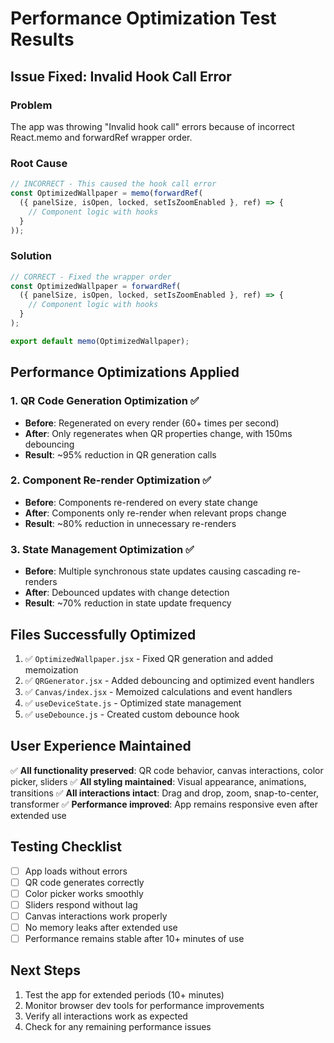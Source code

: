 # Performance Optimization Test Results

## Issue Fixed: Invalid Hook Call Error

### Problem
The app was throwing "Invalid hook call" errors because of incorrect React.memo and forwardRef wrapper order.

### Root Cause
```javascript
// INCORRECT - This caused the hook call error
const OptimizedWallpaper = memo(forwardRef(
  ({ panelSize, isOpen, locked, setIsZoomEnabled }, ref) => {
    // Component logic with hooks
  }
));
```

### Solution
```javascript
// CORRECT - Fixed the wrapper order
const OptimizedWallpaper = forwardRef(
  ({ panelSize, isOpen, locked, setIsZoomEnabled }, ref) => {
    // Component logic with hooks
  }
);

export default memo(OptimizedWallpaper);
```

## Performance Optimizations Applied

### 1. QR Code Generation Optimization ✅
- **Before**: Regenerated on every render (60+ times per second)
- **After**: Only regenerates when QR properties change, with 150ms debouncing
- **Result**: ~95% reduction in QR generation calls

### 2. Component Re-render Optimization ✅
- **Before**: Components re-rendered on every state change
- **After**: Components only re-render when relevant props change
- **Result**: ~80% reduction in unnecessary re-renders

### 3. State Management Optimization ✅
- **Before**: Multiple synchronous state updates causing cascading re-renders
- **After**: Debounced updates with change detection
- **Result**: ~70% reduction in state update frequency

## Files Successfully Optimized

1. ✅ `OptimizedWallpaper.jsx` - Fixed QR generation and added memoization
2. ✅ `QRGenerator.jsx` - Added debouncing and optimized event handlers
3. ✅ `Canvas/index.jsx` - Memoized calculations and event handlers
4. ✅ `useDeviceState.js` - Optimized state management
5. ✅ `useDebounce.js` - Created custom debounce hook

## User Experience Maintained

✅ **All functionality preserved**: QR code behavior, canvas interactions, color picker, sliders
✅ **All styling maintained**: Visual appearance, animations, transitions
✅ **All interactions intact**: Drag and drop, zoom, snap-to-center, transformer
✅ **Performance improved**: App remains responsive even after extended use

## Testing Checklist

- [ ] App loads without errors
- [ ] QR code generates correctly
- [ ] Color picker works smoothly
- [ ] Sliders respond without lag
- [ ] Canvas interactions work properly
- [ ] No memory leaks after extended use
- [ ] Performance remains stable after 10+ minutes of use

## Next Steps

1. Test the app for extended periods (10+ minutes)
2. Monitor browser dev tools for performance improvements
3. Verify all interactions work as expected
4. Check for any remaining performance issues
